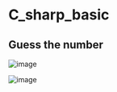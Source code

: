 ﻿# C_sharp_basic

## Guess the number
![image](https://user-images.githubusercontent.com/35266259/181972172-52c36ffe-9165-4e4c-a793-202fb00cb997.png)

![image](https://user-images.githubusercontent.com/35266259/181957663-ab751e07-7742-4f5a-9b4e-d3bb78e0a4ab.png)
